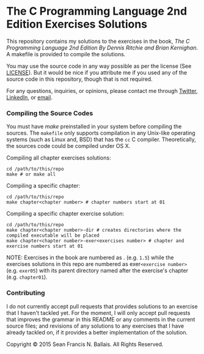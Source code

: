 # The C Programming Language 2nd Edition Exercises Solutions

This repository contains my solutions to the exercises in the book, *The C Programming Language 2nd Edition By Dennis Ritchie and Brian Kernighan*. A makefile is provided to compile the solutions.    
    
You may use the source code in any way possible as per the license (See [LICENSE](LICENSE)). But it would be nice if you attribute me if you used any of the source code in this repository, though that is not required.    
    
For any questions, inquiries, or opinions, please contact me through [Twitter](https://www.twitter.com/seanballais), [LinkedIn](https://www.linkedin.com/in/seanballais), or [email](mailto:sfballais123@gmail.com).

### Compiling the Source Codes
You must have *make* preinstalled in your system before compiling the sources. The `makefile` only supports compilation in any Unix-like operating systems (such as Linux and, BSD) that has the `cc` C compiler. Theoretically, the sources code could be compiled under OS X.

Compiling all chapter exercises solutions:

    cd /path/to/this/repo    
    make # or make all    

Compiling a specific chapter:
    
    cd /path/to/this/repo    
    make chapter<chapter number> # chapter numbers start at 01

Compiling a specific chapter exercise solution:
    
    cd /path/to/this/repo
    make chapter<chapter number>-dir # creates directories where the compiled executable will be placed
    make chapter<chapter number>-exer<exercises number> # chapter and exercise numbers start at 01

NOTE: Exercises in the book are numbered as <chapter number>.<exercise number> (e.g. `1.5`) while the exercises solutions in this repo are numbered as exer`<exercise number>` (e.g. `exer05`) with its parent directory named after the exercise's chapter (e.g. `chapter01`).

### Contributing
I do not currently accept pull requests that provides solutions to an exercise that I haven't tackled yet. For the moment, I will only accept pull requests that improves the grammar in this README or any comments in the current source files; and revisions of any solutions to any exercises that I have already tackled on, if it provides a better implementation of the solution.

Copyright &copy; 2015 Sean Francis N. Ballais. All Rights Reserved.